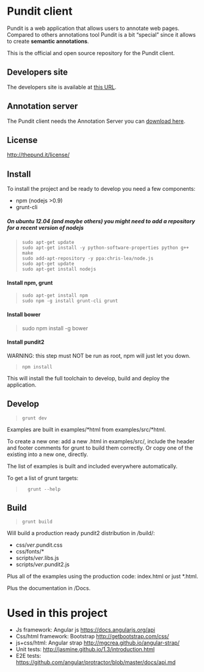 # Pundit client

Pundit is a web application that allows users to annotate web pages. Compared to others annotations tool Pundit is a bit “special” since it allows to create **semantic annotations**.

This is the official and open source repository for the Pundit client.

## Developers site

The developers site is available at [this URL](http://net7.github.io/pundit2/).

## Annotation server

The Pundit client needs the Annotation Server you can [download here](http://release.server.thepund.it/annotationserver-1.6.2.zip).

## License

http://thepund.it/license/

## Install

To install the project and be ready to develop you need a few components:
* npm (nodejs >0.9)
* grunt-cli

##### On ubuntu 12.04 (and maybe others) you might need to add a repository for a recent version of nodejs
>     sudo apt-get update
>     sudo apt-get install -y python-software-properties python g++ make
>     sudo add-apt-repository -y ppa:chris-lea/node.js
>     sudo apt-get update
>     sudo apt-get install nodejs

#### Install npm, grunt
>     sudo apt-get install npm
>     sudo npm -g install grunt-cli grunt

#### Install bower
>    sudo npm install -g bower

#### Install pundit2
WARNING: this step must NOT be run as root, npm will just let you down.

>     npm install

This will install the full toolchain to develop, build and deploy the application.


## Develop
>     grunt dev
    
Examples are built in examples/*html from examples/src/*html. 

To create a new one: add a new .html in examples/src/, include the header and footer comments
for grunt to build them correctly. Or copy one of the existing into a new one, directly. 

The list of examples is built and included everywhere automatically.

To get a list of grunt targets: 
>       grunt --help

## Build
>     grunt build

Will build a production ready pundit2 distribution in /build/:

* css/*ver*.pundit.css
* css/fonts/*
* scripts/*ver*.libs.js
* scripts/*ver*.pundit2.js

Plus all of the examples using the production code: index.html or just *.html.

Plus the documentation in /Docs.



# Used in this project

* Js framework: Angular js https://docs.angularjs.org/api
* Css/html framework: Bootstrap http://getbootstrap.com/css/
* js+css/html: Angular strap http://mgcrea.github.io/angular-strap/
* Unit tests: http://jasmine.github.io/1.3/introduction.html
* E2E tests: https://github.com/angular/protractor/blob/master/docs/api.md
